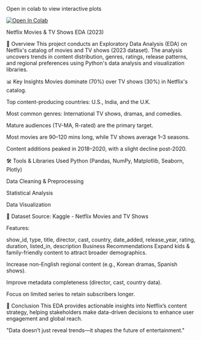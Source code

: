 Open in colab to view interactive plots

[![Open In Colab]([https://colab.research.google.com/assets/colab-badge.svg)](https://colab.research.google.com/github/yourusername/netflix-eda/blob/main/notebooks/Netflix_EDA.ipynb](https://colab.research.google.com/drive/1GDnPMJpy6GrRBceQrCjqyIRjQvzCPcCs?usp=sharing))

Netflix Movies & TV Shows EDA (2023)

📌 Overview
This project conducts an Exploratory Data Analysis (EDA) on Netflix's catalog of movies and TV shows (2023 dataset). The analysis uncovers trends in content distribution, genres, ratings, release patterns, and regional preferences using Python's data analysis and visualization libraries.

📊 Key Insights
Movies dominate (70%) over TV shows (30%) in Netflix's catalog.

Top content-producing countries: U.S., India, and the U.K.

Most common genres: International TV shows, dramas, and comedies.

Mature audiences (TV-MA, R-rated) are the primary target.

Most movies are 90–120 mins long, while TV shows average 1–3 seasons.

Content additions peaked in 2018–2020, with a slight decline post-2020.

🛠️ Tools & Libraries Used
Python (Pandas, NumPy, Matplotlib, Seaborn, Plotly)

Data Cleaning & Preprocessing

Statistical Analysis

Data Visualization

📂 Dataset
Source: Kaggle - Netflix Movies and TV Shows

Features:

show_id, type, title, director, cast, country, date_added, release_year, rating, duration, listed_in, description
Business Recommendations
Expand kids & family-friendly content to attract broader demographics.

Increase non-English regional content (e.g., Korean dramas, Spanish shows).

Improve metadata completeness (director, cast, country data).

Focus on limited series to retain subscribers longer.

🎯 Conclusion
This EDA provides actionable insights into Netflix’s content strategy, helping stakeholders make data-driven decisions to enhance user engagement and global reach.

"Data doesn’t just reveal trends—it shapes the future of entertainment."
